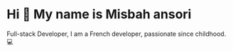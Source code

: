 # Hi 👋 My name is Misbah ansori

Full-stack Developer, I am a French developer, passionate since childhood. 💻
